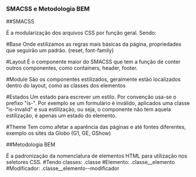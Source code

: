 ### SMACSS e Metodologia BEM

##SMACSS

É a modularização dos arquivos CSS por função geral. Sendo:

#Base
Onde estilizamos as regras mais básicas da página, propriedades que seguirão um padrão. {reset, font-family}

#Layout
É o componente maior do SMACSS que tem a função de conter outros componentes, como containers, header, footer.

#Module
São os componentes estilizados, geralmente estão localizados dentro do layout, como as classes dos elementos

#Estados
Um estado para escrever um estilo. Por convenção usa-se o prefixo "is-". Por exemplo se um formulário é inválido, aplicados uma classe "is-invalid" e sua estilização,
ou seja, o componente não tem aquela estilização, é apenas um estado do elemento.

#Theme
Tem como afetar a aparência das páginas e até fontes diferentes, exemplo os sites da Globo (G1, GE, GShow)

##Metodologia BEM

É a padronização da nomenclatura de elementos HTML para utilização nos seletores CSS.
#Tendo classes: .classe
#Elemento: .classe__elemento
#Modificador: .classe__elemento--modificador